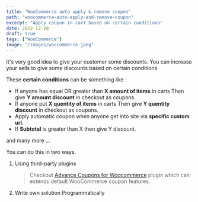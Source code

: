 ```yaml
---
title: "WooCommerce auto apply & remove coupon"
path: "woocommerce-auto-apply-and-remove-coupon"
excerpt: "Apply coupon in cart based on certain conditions"
date: 2022-12-20
draft: true
tags: ["WooCommerce"]
image: "/images/woocommerce.jpeg"
---
```


It's very good idea to give your customer some discounts. You can increase your sells to give some discounts based on certain conditions.

These **certain conditions** can be something like :

- If anyone has equal OR greater than **X amount of items** in carts Then give **Y amount discount** in checkout as coupons.
- If anyone put **X quentity of items** in carts Then give **Y quentity discount** in checkout as coupons.
- Apply automatic coupon when anyone get into site via **specific custom url**.
- If **Subtotal** is greater than X then give Y discount.

and many more ...

You can do this in two ways.

1. Using third-party plugins
   > Checkout [Advance Coupons for Woocommerce](https://wordpress.org/plugins/advance-coupons-for-woocommerce/) plugin which can extends default WooCommerce coupon features.
2. Write own solution Programmatically
